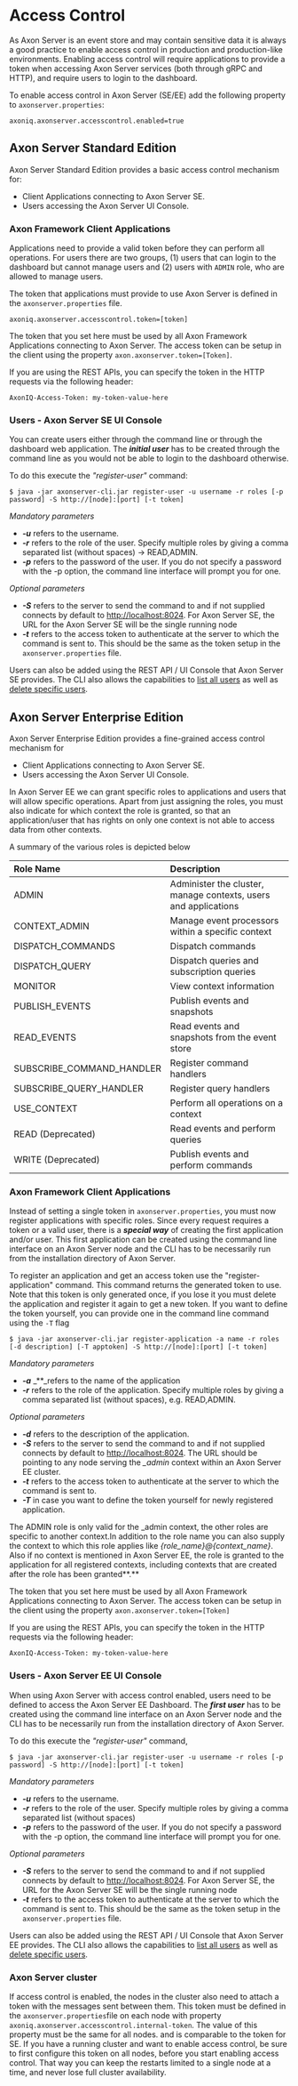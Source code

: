 # Access Control

As Axon Server is an event store and may contain sensitive data it is always a good practice to enable access control in production and production-like environments. Enabling access control will require applications to provide a token when accessing Axon Server services \(both through gRPC and HTTP\), and require users to login to the dashboard.‌

To enable access control in Axon Server \(SE/EE\) add the following property to `axonserver.properties`:

```text
axoniq.axonserver.accesscontrol.enabled=true
```

## Axon Server Standard Edition <a id="axon-server-standard-edition"></a>

Axon Server Standard Edition provides a basic access control mechanism for:

* Client Applications connecting to Axon Server SE.
* Users accessing the Axon Server UI Console.

### Axon Framework Client Applications

Applications need to provide a valid token before they can perform all operations. For users there are two groups, (1) users that can login to the dashboard but cannot manage users and (2) users with `ADMIN` role, who are allowed to manage users.‌

The token that applications must provide to use Axon Server is defined in the `axonserver.properties` file.

```text
axoniq.axonserver.accesscontrol.token=[token]‌
```

The token that you set here must be used by all Axon Framework Applications connecting to Axon Server. The access token can be setup in the client using the property `axon.axonserver.token=[Token]`.

If you are using the REST APIs, you can specify the token in the HTTP requests via the following header:

```text
AxonIQ-Access-Token: my-token-value-here
```

### **Users - Axon Server SE UI Console**

You can create users either through the command line or through the dashboard web application. The _**initial user**_ has to be created through the command line as you would not be able to login to the dashboard otherwise.

To do this execute the _"register-user"_ command:

```text
$ java -jar axonserver-cli.jar register-user -u username -r roles [-p password] -S http://[node]:[port] [-t token]
```

_Mandatory parameters_

* _**-u**_ refers to the username.
* _**-r**_ refers to the role of the user. Specify multiple roles by giving a comma separated list \(without spaces\) -&gt; READ,ADMIN. 
* _**-p**_ refers to the password of the user. If you do not specify a password with the -p option, the command line interface will prompt you for one.‌

_Optional parameters_

* _**-S**_ refers to the server to send the command to and if not supplied connects by default to [http://localhost:8024](http://localhost:8024). For Axon Server SE, the URL for the Axon Server SE will be the single running node
* _**-t**_  refers to the access token to authenticate at the server to which the command is sent to. This should be the same as the token setup in the `axonserver.properties` file.

Users can also be added using the REST API / UI Console that Axon Server SE provides. The CLI also allows the capabilities to [list all users](../administration/admin-configuration/command-line-interface.md#users) as well as[ delete specific users](../administration/admin-configuration/command-line-interface.md#users).

## Axon Server Enterprise Edition <a id="axon-server-enterprise-edition"></a>

Axon Server Enterprise Edition provides a fine-grained access control mechanism for

* Client Applications connecting to Axon Server SE.
* Users accessing the Axon Server UI Console.

In Axon Server EE we can grant specific roles to applications and users that will allow specific operations. Apart from just assigning the roles, you must also indicate for which context the role is granted, so that an application/user that has rights on only one context is not able to access data from other contexts.‌

A summary of the various roles is depicted below

| Role Name | Description |
| :--- | :--- |
| ADMIN | Administer the cluster, manage contexts, users and applications |
| CONTEXT\_ADMIN | Manage event processors within a specific context |
| DISPATCH\_COMMANDS | Dispatch commands |
| DISPATCH\_QUERY | Dispatch queries and subscription queries |
| MONITOR | View context information |
| PUBLISH\_EVENTS | Publish events and snapshots |
| READ\_EVENTS | Read events and snapshots from the event store |
| SUBSCRIBE\_COMMAND\_HANDLER | Register command handlers |
| SUBSCRIBE\_QUERY\_HANDLER | Register query handlers |
| USE\_CONTEXT | Perform all operations on a context |
| READ \(Deprecated\) | Read events and perform queries |
| WRITE \(Deprecated\) | Publish events and perform commands |

### Axon Framework Client Applications

Instead of setting a single token in `axonserver.properties`, you must now register applications with specific roles. Since every request requires a token or a valid user, there is a _**special way**_ of creating the first application and/or user. This first application can be created using the command line interface on an Axon Server node and the CLI has to be necessarily run from the installation directory of Axon Server.

To register an application and get an access token use the "register-application" command. This command returns the generated token to use. Note that this token is only generated once, if you lose it you must delete the application and register it again to get a new token. If you want to define the token yourself, you can provide one in the command line command using the `-T` flag

```text
$ java -jar axonserver-cli.jar register-application -a name -r roles  [-d description] [-T apptoken] -S http://[node]:[port] [-t token]
```

_Mandatory parameters_

* _**-a**_ \_\*\*\_refers to the name of the application
* _**-r**_ refers to the role of the application. Specify multiple roles by giving a comma separated list \(without spaces\), e.g. READ,ADMIN. 

_Optional parameters_

* _**-d**_ refers to the description of the application.
* _**-S**_ refers to the server to send the command to and if not supplied connects by default to [http://localhost:8024](http://localhost:8024). The URL should be pointing to any node serving the _\_admin_ context within an Axon Server EE cluster.
* _**-t**_  refers to the access token to authenticate at the server to which the command is sent to.
* _**-T**_ in case you want to define the token yourself for newly registered application.

The ADMIN role is only valid for the \_admin context, the other roles are specific to another context.In addition to the role name you can also supply the context to which this role applies like _{role\_name}@{context\_name}_. Also if no context is mentioned in Axon Server EE, the role is granted to the application for all registered contexts, including contexts that are created after the role has been granted**.**

The token that you set here must be used by all Axon Framework Applications connecting to Axon Server. The access token can be setup in the client using the property `axon.axonserver.token=[Token]`

If you are using the REST APIs, you can specify the token in the HTTP requests via the following header:

```text
AxonIQ-Access-Token: my-token-value-here
```

### **Users - Axon Server EE UI Console**

When using Axon Server with access control enabled, users need to be defined to access the Axon Server EE Dashboard. The _**first user**_ has to be created using the command line interface on an Axon Server node and the CLI has to be necessarily run from the installation directory of Axon Server.

To do this execute the _"register-user"_ command,

```text
$ java -jar axonserver-cli.jar register-user -u username -r roles [-p password] -S http://[node]:[port] [-t token]
```

_Mandatory parameters_

* _**-u**_ refers to the username.
* _**-r**_ refers to the role of the user. Specify multiple roles by giving a comma separated list \(without spaces\)
* _**-p**_ refers to the password of the user. If you do not specify a password with the -p option, the command line interface will prompt you for one.‌

_Optional parameters_

* _**-S**_ refers to the server to send the command to and if not supplied connects by default to [http://localhost:8024](http://localhost:8024). For Axon Server SE, the URL for the Axon Server SE will be the single running node
* _**-t**_  refers to the access token to authenticate at the server to which the command is sent to. This should be the same as the token setup in the `axonserver.properties` file.

Users can also be added using the REST API / UI Console that Axon Server EE provides. The CLI also allows the capabilities to [list all users](../administration/admin-configuration/command-line-interface.md#users) as well as[ delete specific users](../administration/admin-configuration/command-line-interface.md#users).

### Axon Server cluster <a id="axon-server-cluster"></a>

If access control is enabled, the nodes in the cluster also need to attach a token with the messages sent between them. This token must be defined in the `axonserver.properties`file on each node with property `axoniq.axonserver.accesscontrol.internal-token`. The value of this property must be the same for all nodes. and is comparable to the token for SE. If you have a running cluster and want to enable access control, be sure to first configure this token on all nodes, before you start enabling access control. That way you can keep the restarts limited to a single node at a time, and never lose full cluster availability.
